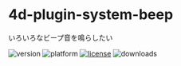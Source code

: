 # 4d-plugin-system-beep
いろいろなビープ音を鳴らしたい

![version](https://img.shields.io/badge/version-15%2B-D74635)
![platform](https://img.shields.io/static/v1?label=platform&message=mac-intel%20|%20mac-arm%20|%20win-32%20|%20win-64&color=blue)
[![license](https://img.shields.io/github/license/miyako/4d-plugin-system-beep)](LICENSE)
![downloads](https://img.shields.io/github/downloads/miyako/4d-plugin-system-beep/total)
